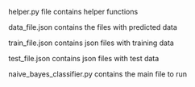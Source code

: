 helper.py file contains helper functions

data_file.json contains the files with predicted data

train_file.json contains json files with training data

test_file.json contains json files with test data

naive_bayes_classifier.py contains the main file to run
